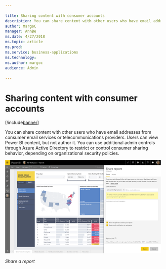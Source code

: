 ```yaml
---

title: Sharing content with consumer accounts
description: You can share content with other users who have email addresses from consumer email services or telecommunications providers.
author: MargoC
manager: AnnBe
ms.date: 4/27/2018
ms.topic: article
ms.prod: 
ms.service: business-applications
ms.technology: 
ms.author: margoc
audience: Admin

---
```

#  Sharing content with consumer accounts




[!include[banner](../../../includes/banner.md)]

You can share content with other users who have email addresses from consumer
email services or telecommunications providers. Users can view Power BI content,
but not author it. You can use additional admin controls through Azure Active
Directory to restrict or control consumer sharing behavior, depending on
organizational security policies.

![A screenshot of the Share a report screen](media/sharing-content-consumer-accounts-1.png "A screenshot of the Share a report screen")

*Share a report*


